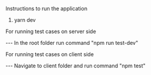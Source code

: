 Instructions to run the application

1) yarn dev 

For running test cases on server side

--- In the root folder run command "npm run test-dev"


For running test cases on client side

--- Navigate to client folder and run command "npm test"
